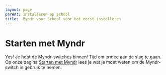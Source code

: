```yaml
---
layout: page
parent: Installeren op school
title:  Myndr voor School voor het eerst installeren 
---
```


# Starten met Myndr

Yes! Je hebt de Myndr-switches binnen! Tijd om ermee aan de slag te gaan. Op onze pagina [Starten met Myndr](https://www.focusindeklas.nl/starten/) lees je wat je moet weten om de Myndr-switch in gebruik te nemen.
 


